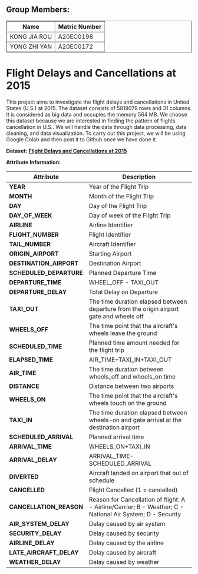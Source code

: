 ## Group Members: 
<table border="solid">
  <tr>
    <th>Name</th>
    <th>Matric Number</th>
  </tr>
  <tr>
    <td>KONG JIA ROU</td>
    <td>A20EC0198</td>
  </tr>
  
  <tr>
    <td>YONG ZHI YAN</td>
    <td>A20EC0172</td>
  </tr>
</table>

<h1>Flight Delays and Cancellations at 2015</h1>

This project aims to investigate the flight delays and cancellations in United States (U.S.) at 2015. The dataset consists of 5819079 rows and 31 columns. It is considered as big data and occupies the memory 564 MB. We choose this dataset because we are interested in finding the pattern of flights cancellation in U.S.. We will handle the data through data processing, data cleaning, and data visualization. To carry out this project, we will be using Google Colab and then post it to Github once we have done it.  

<b>Dataset:<b>
<a href="https://www.kaggle.com/datasets/usdot/flight-delays?select=flights.csv">Flight Delays and Cancellations at 2015</a>


Attribute Information:

| Attribute | Description |
| --- | --- |
| **YEAR** |  Year of the Flight Trip |
|**MONTH** |   Month of the Flight Trip |
| **DAY** | Day of the Flight Trip |
| **DAY_OF_WEEK** |  Day of week of the Flight Trip |
| **AIRLINE** |  Airline Identifier |
| **FLIGHT_NUMBER** |    Flight Identifier |
| **TAIL_NUMBER** |   Aircraft Identifier |
| **ORIGIN_AIRPORT** |   Starting Airport |
|**DESTINATION_AIRPORT** |   Destination Airport |
| **SCHEDULED_DEPARTURE** |    Planned Departure Time |
|**DEPARTURE_TIME** |   WHEEL_OFF - TAXI_OUT |
| **DEPARTURE_DELAY** | Total Delay on Departure |
| **TAXI_OUT** |  The time duration elapsed between departure from the origin airport gate and wheels off |
| **WHEELS_OFF** |  The time point that the aircraft's wheels leave the ground |
| **SCHEDULED_TIME** |    Planned time amount needed for the flight trip |
| **ELAPSED_TIME** |   AIR_TIME+TAXI_IN+TAXI_OUT |
| **AIR_TIME** |   The time duration between wheels_off and wheels_on time |
|**DISTANCE** |   Distance between two airports |
| **WHEELS_ON** |   The time point that the aircraft's wheels touch on the ground |
| **TAXI_IN** |   The time duration elapsed between wheels-on and gate arrival at the destination airport |
|**SCHEDULED_ARRIVAL**|Planned arrival time|
|**ARRIVAL_TIME**|WHEELS_ON+TAXI_IN|
|**ARRIVAL_DELAY**|ARRIVAL_TIME-SCHEDULED_ARRIVAL|
|**DIVERTED**|Aircraft landed on airport that out of schedule|
|**CANCELLED**|Flight Cancelled (1 = cancelled)|
|**CANCELLATION_REASON**|Reason for Cancellation of flight: A - Airline/Carrier; B - Weather; C - National Air System; D - Security|
|**AIR_SYSTEM_DELAY**|Delay caused by air system|
|**SECURITY_DELAY**|Delay caused by security|
|**AIRLINE_DELAY**|Delay caused by the airline|
|**LATE_AIRCRAFT_DELAY**|Delay caused by aircraft|
|**WEATHER_DELAY**|Delay caused by weather|
